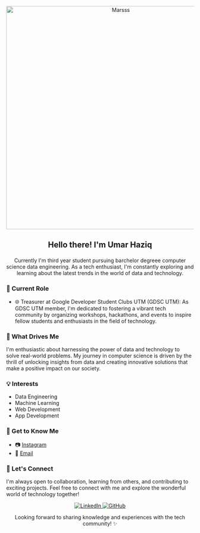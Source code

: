 <p align="center">
  <img src="(https://github.com/drshahizan/HPDP/assets/142962241/09e4d0ea-eefa-4393-bce1-38d9f0ff310a)" alt="Marsss" width="600">
</p>


## <p align="center">Hello there! I'm Umar Haziq</p>
<p align="center">  
Currently I'm third year student pursuing barchelor degreee computer science data engineering. As a tech enthusiast, I'm constantly exploring and learning about the latest trends in the world of data and technology.
</p>

### 💼 Current Role
- 🌐 Treasurer at Google Developer Student Clubs UTM (GDSC UTM): As GDSC UTM member, I'm dedicated to fostering a vibrant tech community by organizing workshops, hackathons, and events to inspire fellow students and enthusiasts in the field of technology.

### 🚀 What Drives Me
I'm enthusiastic about harnessing the power of data and technology to solve real-world problems. My journey in computer science is driven by the thrill of unlocking insights from data and creating innovative solutions that make a positive impact on our society.

### 💡 Interests
- Data Engineering
- Machine Learning
- Web Development
- App Development

### 🌟 Get to Know Me
- 📷 [Instagram](https://www.instagram.com/_umrhzq)
- 📧 [Email](mailto:umxr_159@yahoo.com)

### 🌟 Let's Connect
I'm always open to collaboration, learning from others, and contributing to exciting projects. Feel free to connect with me and explore the wonderful world of technology together!

<p align="center">
  <a href="https://www.linkedin.com/in/umar-haziq-75805b226/">
    <img src="https://img.shields.io/badge/LinkedIn-Connect-blue" alt="LinkedIn">
  </a>
  <a href="https://github.com/umarhaziq">
    <img src="https://img.shields.io/badge/GitHub-Follow-9cf" alt="GitHub">
  </a>
</p>

<p align="center">Looking forward to sharing knowledge and experiences with the tech community! ✨</p>


